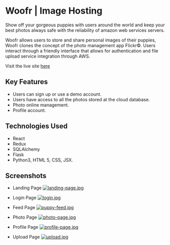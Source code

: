 # Woofr | Image Hosting

Show off your gorgeous puppies with users around the world and keep your best photos always safe with the reliability of amazon web services servers.

Woofr allows users to store and share personal images of their puppies, Woofr clones the concept of the photo management app Flickr©. 
Users interact through a friendly interface that allows for authentication and file upload service integration through AWS.

Visit the live site [here](https://woofr-app.herokuapp.com/)

## Key Features
* Users can sign up or use a demo account.
* Users have access to all the photos stored at the cloud database. 
* Photo online management.
* Profile account.


## Technologies Used
* React
* Redux
* SQLAlchemy
* Flask
* Python3, HTML 5, CSS, JSX.

## Screenshots
* Landing Page
[![landing-page.jpg](https://i.postimg.cc/hjjn2s3D/landing-page.jpg)](https://postimg.cc/Ff2wRy48)

* Login Page
[![login.jpg](https://i.postimg.cc/C5ngg1g9/login.jpg)](https://postimg.cc/QKDPgjVq)

* Feed Page
[![puppy-feed.jpg](https://i.postimg.cc/DfRWb48J/puppy-feed.jpg)](https://postimg.cc/V5Bsx69m)

* Photo Page
[![photo-page.jpg](https://i.postimg.cc/LXbpwPrz/photo-page.jpg)](https://postimg.cc/R6KynWCF)

* Profile Page
[![profile-page.jpg](https://i.postimg.cc/V5ycL8sv/profile-page.jpg)](https://postimg.cc/JHQFPSkC)

* Upload Page
[![upload.jpg](https://i.postimg.cc/wx1yvQTY/upload.jpg)](https://postimg.cc/DmKypsXx)
